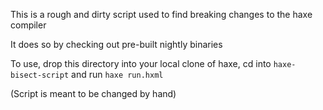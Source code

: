 This is a rough and dirty script used to find breaking changes to the haxe compiler

It does so by checking out pre-built nightly binaries

To use, drop this directory into your local clone of haxe, cd into `haxe-bisect-script` and run `haxe run.hxml`

(Script is meant to be changed by hand)